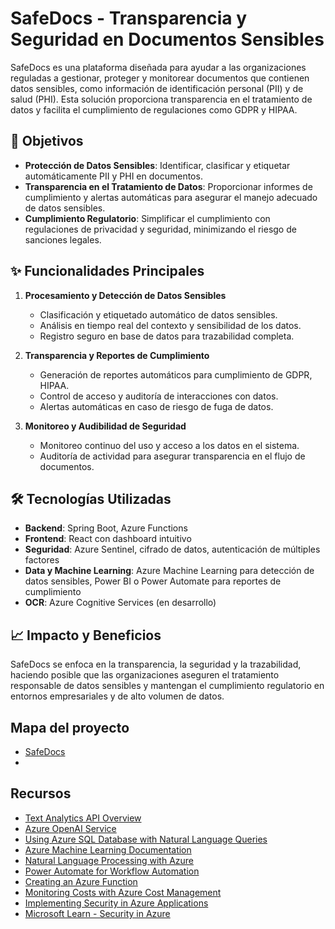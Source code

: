 # SafeDocs - Transparencia y Seguridad en Documentos Sensibles

SafeDocs es una plataforma diseñada para ayudar a las organizaciones reguladas a gestionar, proteger y monitorear documentos que contienen datos sensibles, como información de identificación personal (PII) y de salud (PHI). Esta solución proporciona transparencia en el tratamiento de datos y facilita el cumplimiento de regulaciones como GDPR y HIPAA.

## 🚀 Objetivos

- **Protección de Datos Sensibles**: Identificar, clasificar y etiquetar automáticamente PII y PHI en documentos.
- **Transparencia en el Tratamiento de Datos**: Proporcionar informes de cumplimiento y alertas automáticas para asegurar el manejo adecuado de datos sensibles.
- **Cumplimiento Regulatorio**: Simplificar el cumplimiento con regulaciones de privacidad y seguridad, minimizando el riesgo de sanciones legales.

## ✨ Funcionalidades Principales

1. **Procesamiento y Detección de Datos Sensibles**  
   - Clasificación y etiquetado automático de datos sensibles.
   - Análisis en tiempo real del contexto y sensibilidad de los datos.
   - Registro seguro en base de datos para trazabilidad completa.

2. **Transparencia y Reportes de Cumplimiento**  
   - Generación de reportes automáticos para cumplimiento de GDPR, HIPAA.
   - Control de acceso y auditoría de interacciones con datos.
   - Alertas automáticas en caso de riesgo de fuga de datos.

3. **Monitoreo y Audibilidad de Seguridad**  
   - Monitoreo continuo del uso y acceso a los datos en el sistema.
   - Auditoría de actividad para asegurar transparencia en el flujo de documentos.

## 🛠️ Tecnologías Utilizadas

- **Backend**: Spring Boot, Azure Functions
- **Frontend**: React con dashboard intuitivo
- **Seguridad**: Azure Sentinel, cifrado de datos, autenticación de múltiples factores
- **Data y Machine Learning**: Azure Machine Learning para detección de datos sensibles, Power BI o Power Automate para reportes de cumplimiento
- **OCR**: Azure Cognitive Services (en desarrollo)

## 📈 Impacto y Beneficios

SafeDocs se enfoca en la transparencia, la seguridad y la trazabilidad, haciendo posible que las organizaciones aseguren el tratamiento responsable de datos sensibles y mantengan el cumplimiento regulatorio en entornos empresariales y de alto volumen de datos.

## Mapa del proyecto
- [SafeDocs](SafeDocs.html)
- 
## Recursos
- [Text Analytics API Overview](https://learn.microsoft.com/en-us/azure/cognitive-services/text-analytics/overview)
- [Azure OpenAI Service](https://learn.microsoft.com/en-us/azure/cognitive-services/openai/overview)
- [Using Azure SQL Database with Natural Language Queries](https://learn.microsoft.com/en-us/azure/azure-sql/copilot/query-editor-natural-language-to-sql-copilot?view=azuresql)
- [Azure Machine Learning Documentation](https://learn.microsoft.com/en-us/azure/machine-learning/)
- [Natural Language Processing with Azure](https://learn.microsoft.com/en-us/azure/cognitive-services/language-service/)
- [Power Automate for Workflow Automation](https://learn.microsoft.com/en-us/power-automate/getting-started)
- [Creating an Azure Function](https://learn.microsoft.com/en-us/azure/azure-functions/functions-create-function-app-portal)
- [Monitoring Costs with Azure Cost Management](https://learn.microsoft.com/en-us/azure/cost-management-billing/cost-management-billing-overview)
- [Implementing Security in Azure Applications](https://learn.microsoft.com/en-us/azure/security/develop/secure-design)
- [Microsoft Learn - Security in Azure](https://learn.microsoft.com/en-us/azure/security/)

